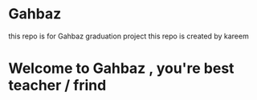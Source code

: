 # Gahbaz
this repo is for Gahbaz graduation project
this repo is created by kareem
<h1>Welcome to Gahbaz , you're best teacher / frind<h1/>
